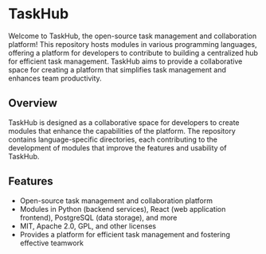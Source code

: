 # TaskHub

Welcome to TaskHub, the open-source task management and collaboration platform! This repository hosts modules in various programming languages, offering a platform for developers to contribute to building a centralized hub for efficient task management. TaskHub aims to provide a collaborative space for creating a platform that simplifies task management and enhances team productivity.

## Overview

TaskHub is designed as a collaborative space for developers to create modules that enhance the capabilities of the platform. The repository contains language-specific directories, each contributing to the development of modules that improve the features and usability of TaskHub.

## Features

- Open-source task management and collaboration platform
- Modules in Python (backend services), React (web application frontend), PostgreSQL (data storage), and more
- MIT, Apache 2.0, GPL, and other licenses
- Provides a platform for efficient task management and fostering effective teamwork

